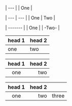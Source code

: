 | --- |
| One |

| --- | --- |
| One | Two |

| ------- |
| One     |
| \-Two\- |

| head 1 | head 2 |
| ------ | ------ |
| one    | two    |

| head 1 | head 2 |
|:------:| ------:|
|  one   |    two |

| head 1 |     head 2 ||
|:------:| ---:|:----- |
|  one   | two | three |
